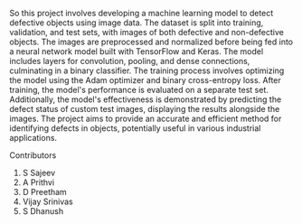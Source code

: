 


So this project involves developing a machine learning model to detect defective objects using image data.
The dataset is split into training, validation, and test sets, with images of both defective and non-defective objects.
The images are preprocessed and normalized before being fed into a neural network model built with TensorFlow and Keras. The model includes layers for convolution, pooling, and dense connections, culminating in a binary classifier.
The training process involves optimizing the model using the Adam optimizer and binary cross-entropy loss. After training, the model's performance is evaluated on a separate test set. Additionally, the model's effectiveness is demonstrated by predicting the defect status of custom test images, displaying the results alongside the images.
The project aims to provide an accurate and efficient method for identifying defects in objects, potentially useful in various industrial applications.

Contributors
1) S Sajeev
2) A Prithvi
3) D Preetham
4) Vijay Srinivas
5) S Dhanush
